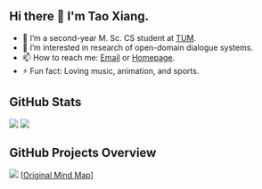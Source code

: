 ## Hi there 👋 I'm Tao Xiang.

- 🌱 I’m a second-year M. Sc. CS student at [TUM](https://www.tum.de/).
- 🔭 I’m interested in research of open-domain dialogue systems.
- 📫 How to reach me: [Email](mailto:tao.xiang@tum.de) or [Homepage](https://leoxiang66.github.io/).
- ⚡ Fun fact: Loving music, animation, and sports.

## GitHub Stats

<img src="https://github-readme-stats.vercel.app/api?username=leoxiang66&count_private=true&show_icons=true&layout=compact" />

<img src="https://github-readme-stats.vercel.app/api/top-langs/?username=leoxiang66&hide=HTML,PostScript,JavaScript,Java,CSS&" />

<!-- ## Visitors

<img src="https://profile-counter.glitch.me/leoxiang66/count.svg" /> -->


## GitHub Projects Overview
![](https://i.imgur.com/T5rCXJe.png)
[[Original Mind Map](https://mm.tt/map/2425653406)]

<!--

- 🔭 I’m currently working on ...
- 🌱 I’m currently learning ...
- 👯 I’m looking to collaborate on ...
- 🤔 I’m looking for help with ...
- 💬 Ask me about ...
- 📫 How to reach me: ...
- 😄 Pronouns: ...
- ⚡ Fun fact: ...
  -->

